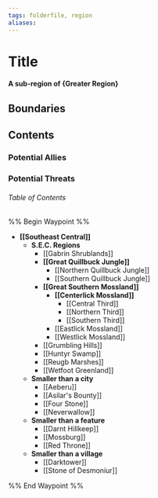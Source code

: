 ```yaml
---
tags: folderfile, region
aliases:
---
```

# Title
#### A sub-region of {Greater Region}
## Boundaries
## Contents
### Potential Allies
### Potential Threats
###### Table of Contents
%% Begin Waypoint %%
- **[[Southeast Central]]**
	- **S.E.C. Regions**
		- [[Gabrin Shrublands]]
		- **[[Great Quillbuck Jungle]]**
			- [[Northern Quillbuck Jungle]]
			- [[Southern Quillbuck Jungle]]
		- **[[Great Southern Mossland]]**
			- **[[Centerlick Mossland]]**
				- [[Central Third]]
				- [[Northern Third]]
				- [[Southern Third]]
			- [[Eastlick Mossland]]
			- [[Westlick Mossland]]
		- [[Grumbling Hills]]
		- [[Huntyr Swamp]]
		- [[Reugb Marshes]]
		- [[Wetfoot Greenland]]
	- **Smaller than a city**
		- [[Aeberu]]
		- [[Asilar's Bounty]]
		- [[Four Stone]]
		- [[Neverwallow]]
	- **Smaller than a feature**
		- [[Darnt Hillkeep]]
		- [[Mossburg]]
		- [[Red Throne]]
	- **Smaller than a village**
		- [[Darktower]]
		- [[Stone of Desmoniur]]

%% End Waypoint %%
